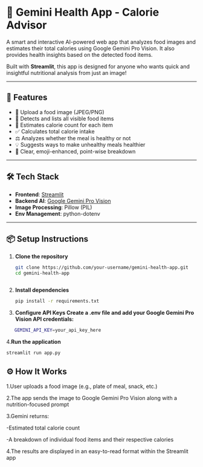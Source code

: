 # 🥗 Gemini Health App - Calorie Advisor

A smart and interactive AI-powered web app that analyzes food images and estimates their total calories using Google Gemini Pro Vision. It also provides health insights based on the detected food items.

Built with **Streamlit**, this app is designed for anyone who wants quick and insightful nutritional analysis from just an image!

---

## 🚀 Features

- 📸 Upload a food image (JPEG/PNG)
- 🍔 Detects and lists all visible food items
- 🔢 Estimates calorie count for each item
- ✅ Calculates total calorie intake
- ⚖️ Analyzes whether the meal is healthy or not
- 💡 Suggests ways to make unhealthy meals healthier
- 🧠 Clear, emoji-enhanced, point-wise breakdown

---

## 🛠️ Tech Stack

- **Frontend**: [Streamlit](https://streamlit.io/)
- **Backend AI**: [Google Gemini Pro Vision](https://ai.google.dev/)
- **Image Processing**: Pillow (PIL)
- **Env Management**: python-dotenv

---

## 📦 Setup Instructions

1. **Clone the repository**
   ```bash
   git clone https://github.com/your-username/gemini-health-app.git
   cd gemini-health-app



2. **Install dependencies**
   ```bash
   pip install -r requirements.txt

3. **Configure API Keys
     Create a .env file and add your Google Gemini Pro Vision API credentials:**
```bash
   GEMINI_API_KEY=your_api_key_here
```

4.**Run the application**
```bash
streamlit run app.py
```

## ⚙️ How It Works

1.User uploads a food image (e.g., plate of meal, snack, etc.)

2.The app sends the image to Google Gemini Pro Vision along with a nutrition-focused prompt

3.Gemini returns:

 -Estimated total calorie count

 -A breakdown of individual food items and their respective calories

4.The results are displayed in an easy-to-read format within the Streamlit app
 


